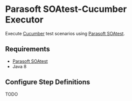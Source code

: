 # Parasoft SOAtest-Cucumber Executor

Execute [Cucumber](http://github.com) test scenarios using [Parasoft SOAtest](https://www.parasoft.com/product/soatest/).


## Requirements
* [Parasoft SOAtest](https://www.parasoft.com/product/soatest/)
* Java 8


## Configure Step Definitions

TODO